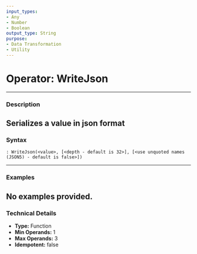 ```yaml
---
input_types:
- Any
- Number
- Boolean
output_type: String
purpose:
- Data Transformation
- Utility
---
```

# Operator: WriteJson
---
### **Description**
Serializes a value in json format
---
### **Syntax**
```
: WriteJson(<value>, [<depth - default is 32>], [<use unquoted names (JSON5) - default is false>])
```
---
### **Examples**
No examples provided.
---
### **Technical Details**
- **Type:** Function
- **Min Operands:** 1
- **Max Operands:** 3
- **Idempotent:** false